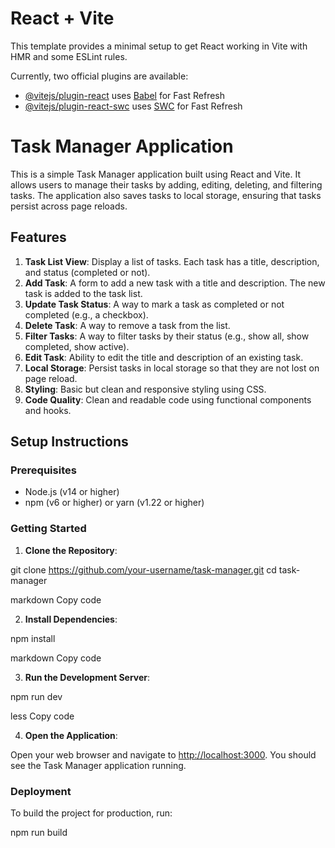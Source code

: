 # React + Vite

This template provides a minimal setup to get React working in Vite with HMR and some ESLint rules.

Currently, two official plugins are available:

- [@vitejs/plugin-react](https://github.com/vitejs/vite-plugin-react/blob/main/packages/plugin-react/README.md) uses [Babel](https://babeljs.io/) for Fast Refresh
- [@vitejs/plugin-react-swc](https://github.com/vitejs/vite-plugin-react-swc) uses [SWC](https://swc.rs/) for Fast Refresh

# Task Manager Application

This is a simple Task Manager application built using React and Vite. It allows users to manage their tasks by adding, editing, deleting, and filtering tasks. The application also saves tasks to local storage, ensuring that tasks persist across page reloads.

## Features

1. **Task List View**: Display a list of tasks. Each task has a title, description, and status (completed or not).
2. **Add Task**: A form to add a new task with a title and description. The new task is added to the task list.
3. **Update Task Status**: A way to mark a task as completed or not completed (e.g., a checkbox).
4. **Delete Task**: A way to remove a task from the list.
5. **Filter Tasks**: A way to filter tasks by their status (e.g., show all, show completed, show active).
6. **Edit Task**: Ability to edit the title and description of an existing task.
7. **Local Storage**: Persist tasks in local storage so that they are not lost on page reload.
8. **Styling**: Basic but clean and responsive styling using CSS.
9. **Code Quality**: Clean and readable code using functional components and hooks.

## Setup Instructions

### Prerequisites

- Node.js (v14 or higher)
- npm (v6 or higher) or yarn (v1.22 or higher)

### Getting Started

1. **Clone the Repository**:

git clone https://github.com/your-username/task-manager.git
cd task-manager

markdown
Copy code

2. **Install Dependencies**:

npm install

markdown
Copy code

3. **Run the Development Server**:

npm run dev

less
Copy code

4. **Open the Application**:

Open your web browser and navigate to [http://localhost:3000](http://localhost:3000). You should see the Task Manager application running.

### Deployment

To build the project for production, run:

npm run build
